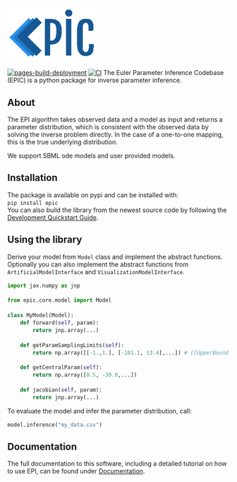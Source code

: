 <!-- # Euler Parameter Inference Codebase -->
<h1></h1>

![EPIC](epic.png "logo")

<!-- The badges we want to display -->
[![pages-build-deployment](https://github.com/Systems-Theory-in-Systems-Biology/EPIC/actions/workflows/pages/pages-build-deployment/badge.svg)](https://github.com/Systems-Theory-in-Systems-Biology/EPIC/actions/workflows/pages/pages-build-deployment)
[![CI](https://github.com/Systems-Theory-in-Systems-Biology/EPIC/actions/workflows/ci.yml/badge.svg)](https://github.com/Systems-Theory-in-Systems-Biology/EPIC/actions/workflows/ci.yml)
The Euler Parameter Inference Codebase (EPIC) is a python package for inverse parameter inference.

## About

The EPI algorithm takes observed data and a model as input and returns a parameter distribution, which is consistent with the observed data by solving the inverse problem directly. In the case of a one-to-one mapping, this is the true underlying distribution.

We support SBML ode models and user provided models.

## Installation

The package is available on pypi and can be installed with:\
```pip install epic```\
You can also build the library from the newest source code by following the [Development Quickstart Guide](./DEVELOPMENT.md#quickstart).

## Using the library

Derive your model from ```Model``` class and implement the abstract functions. Optionally you can also implement the abstract functions from ```ArtificialModelInterface``` and ```VisualizationModelInterface```.

```python
import jax.numpy as jnp

from epic.core.model import Model

class MyModel(Model):
    def forward(self, param):
        return jnp.array(...)

    def getParamSamplingLimits(self):
        return np.array([[-1.,1.], [-101.1, 13.4],...]) # [[UpperBound_dim1,LowerBound_dim1],...]

    def getCentralParam(self):
        return np.array([0.5, -30.0,...])

    def jacobian(self, param):
        return jnp.array(...)
```

To evaluate the model and infer the parameter distribution, call:

```python
model.inference("my_data.csv")
```

## Documentation

The full documentation to this software, including a detailed tutorial on how to use EPI, can be found under [Documentation](https://Systems-Theory-in-Systems-Biology.github.io/EPIC/).
